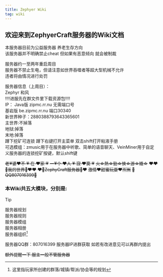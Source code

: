 ```yaml
---
title: Zephyer Wiki
tag: wiki
---
```


## **欢迎来到ZephyerCraft服务器的Wiki文档**

本服务器目前为公益服务器 养老生存方向  
该服务器并不明确禁止cheat 但如果有恶意倾向 就会被制裁

服务器约一至两年重启周目  
服务器不禁止生电，但请注意如世界吞噬者等超大型机械不允许  
违者将由情况进行处罚

服务器信息（上周目）：  
Zephyr 和风  
‼️‼️进服先在群文件里下载资源包‼️‼️  
IP： Java版 zipmc.rr.nu 无需端口号  
基岩版 be.zipmc.rr.nu 端口30340  
新世界种子：2880388793643365601  
主世界:不掉落  
地狱:掉落  
末地:掉落  
蹲下挖矿可连锁 蹲下右键打开主菜单 双击shift打开粘液手册  
可选模组：zmusic用于在服务器中听歌、简单的语音聊天、VeinMiner用于自定义服务器的连锁挖矿按键，默认shift键  

~~老💗婆❤️不 💗 在 ❤家 💗~~
~~一💗个 ❤人 💗 寂 ❤寞 💗~~
~~火☆熱☆勁☆慡☆游☆隵☆~~
~~❤❤🔞我的世界🔞❤❤~~
~~❤🔞ZephyCraft服务器🔞❤~~
~~激情♥甜蜜玩耍♥🈶🈚~~
~~🌸QQ807016399🌸~~

### 本Wiki共五大模块，分别是:

> [!tip]
> 服务器规划  
> 服务器规则  
> 服务器模组  
> 服务器相册  
> 服务器组织[^first]

服务器QQ群：807016399
服务器IP进群获取
如若有改进意见可以再群内提出

[^first]: 这里指玩家所创建的群落/城镇/帮派/协会等的规划

~~额外提醒一下 服主一般不管服务器~~